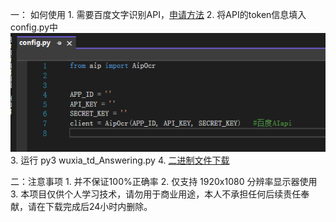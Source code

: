 一： 如何使用
	1. 需要百度文字识别API，[申请方法](https://blog.csdn.net/fangdengfu123/article/details/83417919)
	2. 将API的token信息填入config.py中
![image](https://github.com/nek0us/wuxia-td-Answering/blob/master/res/img1.png)
	3. 运行  py3 wuxia_td_Answering.py
	4. [二进制文件下载](https://nekous.cn/td/datiqiv1.4.exe)
	
二：注意事项
	1. 并不保证100%正确率
	2. 仅支持 1920x1080 分辨率显示器使用
	3. 本项目仅供个人学习技术，请勿用于商业用途，本人不承担任何后续责任奉献，请在下载完成后24小时内删除。
	
